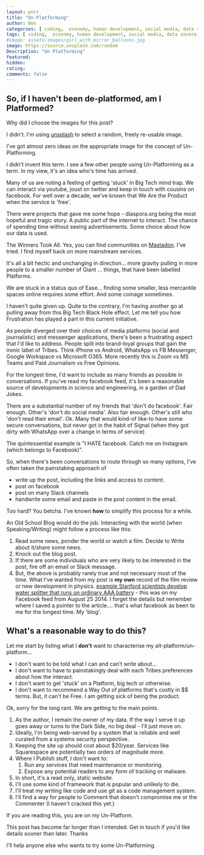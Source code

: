 ```yaml
---
layout: post
title: "Un-Platforming"
author: Ben
categories: [ coding,  economy, human development, social media, data sovereignty, surveillance capitalism ]
tags: [ coding,  economy, human development, social media, data sovereignty, surveillance capitalism ]
#image: assets/images/girl_with_mirror_balloons.jpg
image: https://source.unsplash.com/random
Description: "Un Platforming"
featured: 
hidden:
rating:
comments: false 
---
```

## So, if I haven't been de-platformed, am I Platformed?

Why did I choose the images for this post? 

I didn't. I'm using [unsplash](https://source.unsplash.com/random) to select a random, freely re-usable image.

I've got almost zero ideas on the appropriate image for the concept of Un-Platforming.

I didn't invent this term. I see a few other people using Un-Platforming as a term. In my view, it's an idea who's time has arrived.

Many of us are noting a feeling of getting 'stuck' in Big Tech mind trap. We can interact via youtube, joust on twitter and keep in touch with cousins on facebook. For well over a decade, we've known that We Are the Product when the service is 'free'.

There were projects that gave me some hope - diaspora.org being the most hopeful and tragic story. A public part of the internet to interact. The chance of spending time without seeing advertisements. Some choice about how our data is used.

The Winners Took All. Yes, you can find communities on [Mastadon](https://en.wikipedia.org/wiki/Mastodon_(software)). I've tried. I find myself back on more mainstream services. 

It's all a bit hectic and unchanging in direction... more gravity pulling in more people to a smaller number of Giant ... things, that have been labelled Platforms.

We are stuck in a status quo of Ease... finding some smaller, less mercantile spaces online requires some effort. And some coinage sometimes.

I haven't quite given up. Quite to the contrary, I'm having another go at pulling away from this Big Tech Black Hole effect. Let me tell you how Frustration has played a part in this current initiative.

As people diverged over their choices of media platforms (social and journalistic) and messenger applications, there's been a frustrating aspect that I'd like to address. People split into brand-loyal groups that gain the ironic label of Tribes. Think iPhone vs Android, WhatsApp vs FB Messenger,  Google Workspace vs Microsoft O365. More recently this is Zoom vs MS Teams and Paid Journalism vs Free Opinions.

For the longest time, I'd want to include as many friends as possible in conversations. If you've read my facebook feed, it's been a reasonable source of developments in science and engineering, in a garden of Dad Jokes. 

There are a substantial number of my friends that 'don't do facebook'. Fair enough. Other's 'don't do social media'. Also fair enough. Other's still who 'don't read their email'. Ok. Many that would kind-of like-to have some secure conversations, but never got in the habit of Signal (when they got dirty with WhatsApp over a change in terms of service)

The quintessential example is "I HATE facebook. Catch me on Instagram (which belongs to Facebook)". 

So, when there's been conversations to route through so many options, I've often taken the painstaking approach of

- write up the post, including the links and access to content. 
- post on facebook
- post on many Slack channels
- handwrite some email and paste in the post content in the email. 

Too hard? You betcha. I've known **how** to simplify this process for a while. 

An Old School Blog would do the job. Interacting with the world (when Speaking/Writing) might follow a process like this: 

1. Read some news, ponder the world or watch a film. Decide to Write about it/share some news.
2. Knock out the blog post. 
3. If there are some individuals who are very likely to be interested in the post, fire off an email or Slack message.
4. But, the above is probably rarely true and not necessary most of the time. What I've wanted from my post is **my own** record of the film review or new development in physics. [example Stanford scientists develop water splitter that runs on ordinary AAA battery](https://news.stanford.edu/news/2014/august/splitter-clean-fuel-082014.html) - this was on my Facebook feed from August 25 2014. I forget the details but remember where I saved a pointer to the article.... that's what facebook as been to me for the longest time. My 'blog'. 

## What's a reasonable way to do this?

Let me start by listing what I **don't** want to characterise my alt-platform/un-platform...

- I don't want to be told what I can and can't write about...
- I don't want to have to painstakingly deal with each Tribes preferences about how the interact.
- I don't want to get 'stuck' on a Platform, big tech or otherwise.
- I don't want to recommend a Way Out of platforms that's costly in $$ terms. But, it can't be Free. I am getting sick of being the product.

Ok, sorry for the long rant. We are getting to the main points.

1. As the author, I remain the owner of my data. If the way I serve it up goes away or turns to the Dark Side, no big deal - I'll just move on.
2. Ideally, I'm being web-served by a system that is reliable and well curated from a systems security perspective.
3. Keeping the site up should cost about $20/year. Services like Squarespace are potentially two orders of magnitude more.
4. Where I Publish stuff, I don't want to:
   1. Run any services that need maintenance or monitoring.
   2. Expose any potential readers to any form of tracking or malware.
5. In short, it's a read only, static website.
6. I'll use some kind of framework that is popular and unlikely to die.
7. I'll treat my writing like code and use *git* as a code management system.
8. I'll find a way for people to Comment that doesn't compromise me or the Commenter (I haven't cracked this yet.)


If you are reading this, you are on my Un-Platform.

This post has become far longer than I intended. Get in touch if you'd like details sooner than later. Thanks

I'll help anyone else who wants to try some Un-Platforming.


